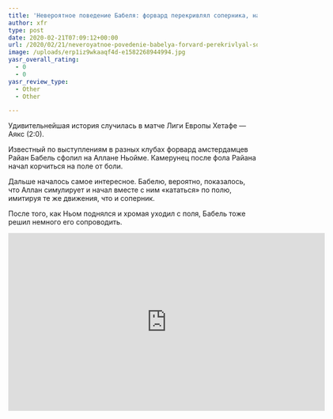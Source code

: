 ```yaml
---
title: 'Невероятное поведение Бабеля: форвард перекривлял соперника, на котором сфолил'
author: xfr
type: post
date: 2020-02-21T07:09:12+00:00
url: /2020/02/21/neveroyatnoe-povedenie-babelya-forvard-perekrivlyal-sopernika-na-kotorom-sfolil/
image: /uploads/erp1iz9wkaaqf4d-e1582268944994.jpg
yasr_overall_rating:
  - 0
  - 0
yasr_review_type:
  - Other
  - Other

---
```

Удивительнейшая история случилась в матче Лиги Европы Хетафе &#8212; Аякс (2:0).

Известный по выступлениям в разных клубах форвард амстердамцев Райан Бабель сфолил на Аллане Ньойме. Камерунец после фола Райана начал корчиться на поле от боли.

Дальше началось самое интересное. Бабелю, вероятно, показалось, что Аллан симулирует и начал вместе с ним «кататься» по полю, имитируя те же движения, что и соперник.

После того, как Ньом поднялся и хромая уходил с поля, Бабель тоже решил немного его сопроводить.

<iframe title="Ryan Babel imita a Nyom" width="640" height="360" src="https://www.youtube.com/embed/Kg6e-NnBuno?feature=oembed" frameborder="0" allow="accelerometer; autoplay; encrypted-media; gyroscope; picture-in-picture" allowfullscreen></iframe>